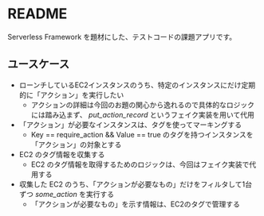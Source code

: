 # README

Serverless Framework を題材にした、テストコードの課題アプリです。


## ユースケース

- ローンチしているEC2インスタンスのうち、特定のインスタンスにだけ定期的に「アクション」を実行したい
  - アクションの詳細は今回のお題の関心から逸れるので具体的なロジックには踏み込まず、 _put\_action\_record_ というフェイク実装を用いて代用
- 「アクション」が必要なインスタンスは、タグを使ってマーキングする
  - Key == require_action && Value == true のタグを持つインスタンスを「アクション」の対象とする
- EC2 のタグ情報を収集する
  - EC2 のタグ情報を取得するためのロジックは、今回はフェイク実装で代用する
- 収集した EC2 のうち、「アクションが必要なもの」だけをフィルタして1台ずつ _some\_action_ を実行する
  - 「アクションが必要なもの」を示す情報は、EC2のタグで管理する